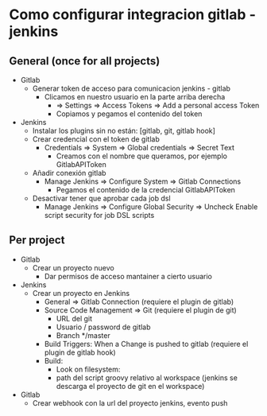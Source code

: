 # Como configurar integracion gitlab - jenkins

## General (once for all projects)
- Gitlab
  - Generar token de acceso para comunicacion jenkins - gitlab
    - Clicamos en nuestro usuario en la parte arriba derecha
      - => Settings => Access Tokens => Add a personal access Token
      - Copiamos y pegamos el contenido del token
- Jenkins
  - Instalar los plugins sin no están: [gitlab, git, gitlab hook]
  - Crear credencial con el token de gitlab
    - Credentials => System => Global credentials => Secret Text
      - Creamos con el nombre que queramos, por ejemplo GitlabAPIToken
  - Añadir conexión gitlab
    - Manage Jenkins => Configure System => Gitlab Connections
      - Pegamos el contenido de la credencial GitlabAPIToken
  - Desactivar tener que aprobar cada job dsl
    - Manage Jenkins => Configure Global Security => Uncheck Enable script security for job DSL scripts

## Per project
- Gitlab
  - Crear un proyecto nuevo
    - Dar permisos de acceso mantainer a cierto usuario
- Jenkins
  - Crear un proyecto en Jenkins
    - General => Gitlab Connection (requiere el plugin de gitlab)
    - Source Code Management => Git (requiere el plugin de git)
      - URL del git
      - Usuario / password de gitlab
      - Branch */master
    - Build Triggers: When a Change is pushed to gitlab (requiere el plugin de gitlab hook)
    - Build:
      - Look on filesystem:
      - path del script groovy relativo al workspace (jenkins se descarga el proyecto de git en el workspace)
- Gitlab
  - Crear webhook con la url del proyecto jenkins, evento push

